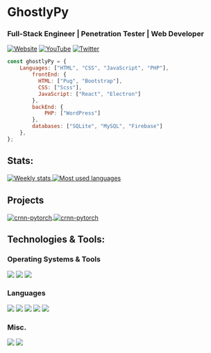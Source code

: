 # GhostlyPy

### Full-Stack Engineer | Penetration Tester | Web Developer

[![Website](https://img.shields.io/badge/Website-46a2f1.svg?&style=flat-square&logo=linux&logoColor=white&link=https://ghostlypy.github.io/)](https://ghostlypy.github.io/)
[![YouTube](https://img.shields.io/badge/Youtube-red.svg?&style=flat-square&logo=youtube&logoColor=white&link=https://ghostlypy.github.io/)](https://www.youtube.com/channel/UCnMcOdlU57Bsa5-rbyY7Neg)
[![Twitter](https://img.shields.io/badge/Twitter-blue.svg?&style=flat-square&logo=twitter&logoColor=white&link=https://ghostlypy.github.io/)](https://twitter.com/GhostlyPy)

```javascript
const ghostlyPy = {
    Languages: ["HTML", "CSS", "JavaScript", "PHP"],
        frontEnd: {
          HTML: ["Pug", "Bootstrap"],
          CSS: ["Scss"],
          JavaScript: ["React", "Electron"]
        },
        backEnd: {
            PHP: ["WordPress"]
        },
        databases: ["SQLite", "MySQL", "Firebase"]
    },
};
```

## Stats:

<a href="">
  <img align="center" src="https://github-readme-stats.vercel.app/api/wakatime?username=ghostlypy" alt="Weekly stats" />
</a>

<a href="">
  <img align="center" src="https://github-readme-stats.vercel.app/api/top-langs?username=ghostlypy&theme=merko" alt="Most used languages" />
</a>

## Projects

<a href="https://github.com/GhostlyPy/cryptocli">
  <img align="center" src="https://github-readme-stats.vercel.app/api/pin/?username=ghostlypy&repo=cryptocli&show_icons=true&line_height=27&title_color=6aa6f8&text_color=8a919a&icon_color=6aa6f8&bg_color=0e1116" alt="crnn-pytorch" />
</a>

<a href="https://github.com/GhostlyPy/javascriptbasics">
  <img align="center" src="https://github-readme-stats.vercel.app/api/pin/?username=ghostlypy&repo=javascriptbasics&show_icons=true&line_height=27&title_color=6aa6f8&text_color=8a919a&icon_color=6aa6f8&bg_color=0e1116" alt="crnn-pytorch" />
</a>

## Technologies & Tools:

### Operating Systems & Tools
![](https://img.shields.io/badge/OS-Linux-informational?style=flat&logo=linux&logoColor=white&color=6aa6f8)
![](https://img.shields.io/badge/OS-Windows-informational?style=flat&logo=windows&logoColor=white&color=6aa6f8)
![](https://img.shields.io/badge/Editor-VS_Code-informational?style=flat&logo=visual-studio-code&logoColor=white&color=6aa6f8)

### Languages
![](https://img.shields.io/badge/Languages-HTML-informational?style=flat&logo=html&logoColor=white&color=6aa6f8)
![](https://img.shields.io/badge/Languages-CSS-informational?style=flat&logo=css&logoColor=white&color=6aa6f8)
![](https://img.shields.io/badge/Languages-JavaScript-informational?style=flat&logo=javascript&logoColor=white&color=6aa6f8)
![](https://img.shields.io/badge/Languages-React-informational?style=flat&logo=react&logoColor=white&color=6aa6f8)
![](https://img.shields.io/badge/Languages-Node-informational?style=flat&logo=node&logoColor=white&color=6aa6f8)

### Misc.
![](https://img.shields.io/badge/Shell-Bash-informational?style=flat&logo=gnu-bash&logoColor=white&color=6aa6f8)
![](https://img.shields.io/badge/Tools-MySQL-informational?style=flat&logo=postgresql&logoColor=white&color=6aa6f8)
